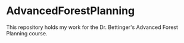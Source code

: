 # AdvancedForestPlanning
This repository holds my work for the Dr. Bettinger's Advanced Forest Planning course.

